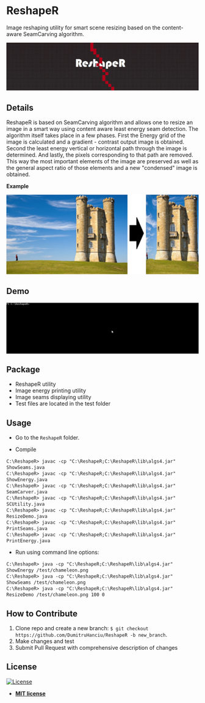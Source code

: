 # ReshapeR

Image reshaping utility for smart scene resizing based on the content-aware SeamCarving algorithm.

<img src="design/reshaper.jpg?raw=true">

## Details

ReshapeR is based on SeamCarving algorithm and allows one to resize an image in a smart way using content aware least energy seam detection. The algorithm itself takes place in a few phases. First the Energy grid of the image is calculated and a gradient - contrast output image is obtained. Second the least energy vertical or horizontal path through the image is determined. And lastly, the pixels corresponding to that path are removed. This way the most important elements of the image are preserved as well as the general aspect ratio of those elements and a new "condensed" image is obtained.

**Example**

<img src="design/change.png?raw=true">

## Demo

<img src="design/demo.gif" alt="demo" width="1200" align="middle"/>

## Package

- ReshapeR utility
- Image energy printing utility
- Image seams displaying utility
- Test files are located in the test folder

## Usage

- Go to the `ReshapeR` folder.

- Compile
```shell
C:\ReshapeR> javac -cp "C:\ReshapeR;C:\ReshapeR\lib\algs4.jar" ShowSeams.java
C:\ReshapeR> javac -cp "C:\ReshapeR;C:\ReshapeR\lib\algs4.jar" ShowEnergy.java
C:\ReshapeR> javac -cp "C:\ReshapeR;C:\ReshapeR\lib\algs4.jar" SeamCarver.java
C:\ReshapeR> javac -cp "C:\ReshapeR;C:\ReshapeR\lib\algs4.jar" SCUtility.java
C:\ReshapeR> javac -cp "C:\ReshapeR;C:\ReshapeR\lib\algs4.jar" ResizeDemo.java
C:\ReshapeR> javac -cp "C:\ReshapeR;C:\ReshapeR\lib\algs4.jar" PrintSeams.java
C:\ReshapeR> javac -cp "C:\ReshapeR;C:\ReshapeR\lib\algs4.jar" PrintEnergy.java

```

- Run using command line options:

```shell
C:\ReshapeR> java -cp "C:\ReshapeR;C:\ReshapeR\lib\algs4.jar" ShowEnergy /test/chameleon.png
C:\ReshapeR> java -cp "C:\ReshapeR;C:\ReshapeR\lib\algs4.jar" ShowSeams /test/chameleon.png
C:\ReshapeR> java -cp "C:\ReshapeR;C:\ReshapeR\lib\algs4.jar" ResizeDemo /test/chameleon.png 100 0

```

## How to Contribute

1. Clone repo and create a new branch: `$ git checkout https://github.com/DumitruHanciu/ReshapeR -b new_branch`.
2. Make changes and test
3. Submit Pull Request with comprehensive description of changes


## License

[![License](http://img.shields.io/:license-mit-blue.svg?style=flat-square)](http://badges.mit-license.org)

- **[MIT license](http://opensource.org/licenses/mit-license.php)**
